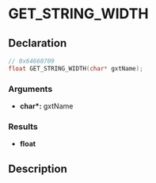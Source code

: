 # GET_STRING_WIDTH

## Declaration
```cpp
// 0x64660709
float GET_STRING_WIDTH(char* gxtName);
```

### Arguments
- **char\*:** gxtName

### Results
- **float**

## Description
